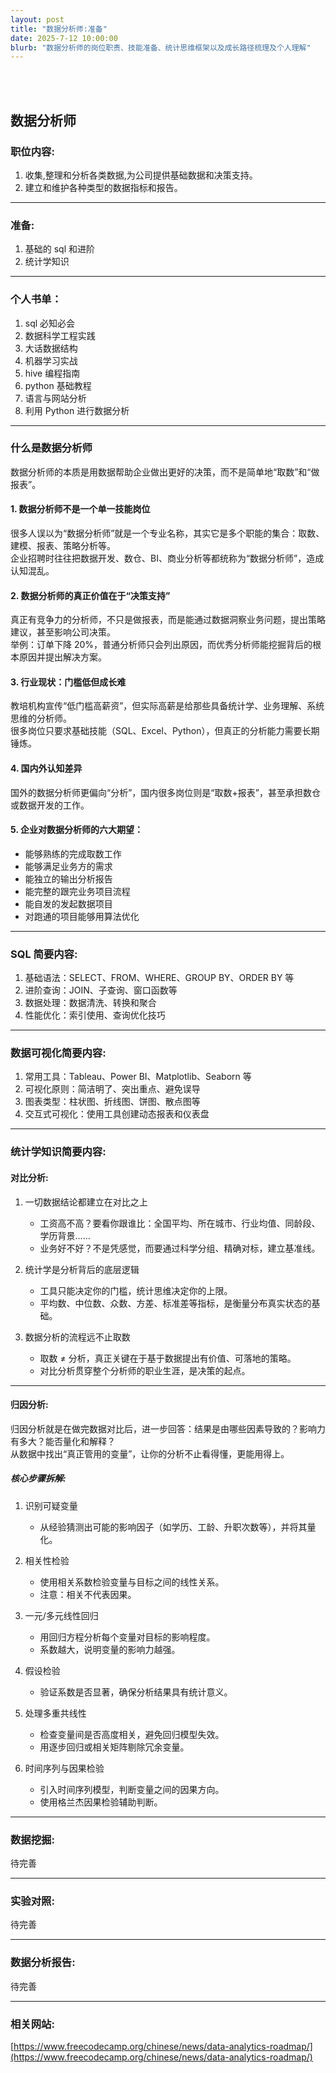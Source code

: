 ```yaml
---
layout: post
title: "数据分析师:准备"
date: 2025-7-12 10:00:00
blurb: "数据分析师的岗位职责、技能准备、统计思维框架以及成长路径梳理及个人理解"
---
```


<br />
<br />

## 数据分析师

### 职位内容:

1. 收集,整理和分析各类数据,为公司提供基础数据和决策支持。  
2. 建立和维护各种类型的数据指标和报告。

---

### 准备:

1. 基础的 sql 和进阶  
2. 统计学知识

---

### 个人书单：

1. sql 必知必会  
2. 数据科学工程实践  
3. 大话数据结构  
4. 机器学习实战  
5. hive 编程指南  
6. python 基础教程  
7. 语言与网站分析  
8. 利用 Python 进行数据分析

---

### 什么是数据分析师

数据分析师的本质是用数据帮助企业做出更好的决策，而不是简单地“取数”和“做报表”。

#### 1. 数据分析师不是一个单一技能岗位

很多人误以为“数据分析师”就是一个专业名称，其实它是多个职能的集合：取数、建模、报表、策略分析等。  
企业招聘时往往把数据开发、数仓、BI、商业分析等都统称为“数据分析师”，造成认知混乱。

#### 2. 数据分析师的真正价值在于“决策支持”

真正有竞争力的分析师，不只是做报表，而是能通过数据洞察业务问题，提出策略建议，甚至影响公司决策。  
举例：订单下降 20%，普通分析师只会列出原因，而优秀分析师能挖掘背后的根本原因并提出解决方案。

#### 3. 行业现状：门槛低但成长难

教培机构宣传“低门槛高薪资”，但实际高薪是给那些具备统计学、业务理解、系统思维的分析师。  
很多岗位只要求基础技能（SQL、Excel、Python），但真正的分析能力需要长期锤炼。

#### 4. 国内外认知差异

国外的数据分析师更偏向“分析”，国内很多岗位则是“取数+报表”，甚至承担数仓或数据开发的工作。

#### 5. 企业对数据分析师的六大期望：

- 能够熟练的完成取数工作  
- 能够满足业务方的需求  
- 能独立的输出分析报告  
- 能完整的跟完业务项目流程  
- 能自发的发起数据项目  
- 对跑通的项目能够用算法优化

---

### SQL 简要内容:

1. 基础语法：SELECT、FROM、WHERE、GROUP BY、ORDER BY 等  
2. 进阶查询：JOIN、子查询、窗口函数等  
3. 数据处理：数据清洗、转换和聚合  
4. 性能优化：索引使用、查询优化技巧

---

### 数据可视化简要内容:

1. 常用工具：Tableau、Power BI、Matplotlib、Seaborn 等  
2. 可视化原则：简洁明了、突出重点、避免误导  
3. 图表类型：柱状图、折线图、饼图、散点图等  
4. 交互式可视化：使用工具创建动态报表和仪表盘  

---

### 统计学知识简要内容:

#### 对比分析:

1. 一切数据结论都建立在对比之上  
   - 工资高不高？要看你跟谁比：全国平均、所在城市、行业均值、同龄段、学历背景……  
   - 业务好不好？不是凭感觉，而要通过科学分组、精确对标，建立基准线。

2. 统计学是分析背后的底层逻辑  
   - 工具只能决定你的门槛，统计思维决定你的上限。  
   - 平均数、中位数、众数、方差、标准差等指标，是衡量分布真实状态的基础。

3. 数据分析的流程远不止取数  
   - 取数 ≠ 分析，真正关键在于基于数据提出有价值、可落地的策略。  
   - 对比分析贯穿整个分析师的职业生涯，是决策的起点。

---

#### 归因分析:

归因分析就是在做完数据对比后，进一步回答：结果是由哪些因素导致的？影响力有多大？能否量化和解释？  
从数据中找出“真正管用的变量”，让你的分析不止看得懂，更能用得上。

##### 核心步骤拆解:

1. 识别可疑变量  
   - 从经验猜测出可能的影响因子（如学历、工龄、升职次数等），并将其量化。

2. 相关性检验  
   - 使用相关系数检验变量与目标之间的线性关系。  
   - 注意：相关不代表因果。

3. 一元/多元线性回归  
   - 用回归方程分析每个变量对目标的影响程度。  
   - 系数越大，说明变量的影响力越强。

4. 假设检验  
   - 验证系数是否显著，确保分析结果具有统计意义。

5. 处理多重共线性  
   - 检查变量间是否高度相关，避免回归模型失效。  
   - 用逐步回归或相关矩阵剔除冗余变量。

6. 时间序列与因果检验  
   - 引入时间序列模型，判断变量之间的因果方向。  
   - 使用格兰杰因果检验辅助判断。

---

### 数据挖掘:

待完善

---

### 实验对照:

待完善

---

### 数据分析报告:

待完善

---

### 相关网站:

[https://www.freecodecamp.org/chinese/news/data-analytics-roadmap/](https://www.freecodecamp.org/chinese/news/data-analytics-roadmap/)
